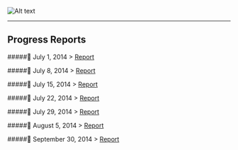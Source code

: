 ![Alt text](http://rrezarta-krasniqi.github.io/esquared.jpg) 
<hr>

## Progress Reports



#####:date: July 1, 2014 > [Report](http://rrezarta-krasniqi.github.io/report_july_1_2014.html "july_1_2014")

#####:date: July 8, 2014 > [Report](http://rrezarta-krasniqi.github.io/report_july_8_2014.html "july_8_2014")

#####:date: July 15, 2014 > [Report](http://rrezarta-krasniqi.github.io/report_july_15_2014.html "july_15_2014")

#####:date: July 22, 2014 > [Report](http://rrezarta-krasniqi.github.io/report_july_22_2014.html "july_22_2014")

#####:date: July 29, 2014 > [Report](http://rrezarta-krasniqi.github.io/report_july_29_2014.html "july_29_2014")

#####:date: August 5, 2014 > [Report](http://rrezarta-krasniqi.github.io/report_august_5_2014.html "august_5_2014")

#####:date: September 30, 2014 > [Report](http://rrezarta-krasniqi.github.io/report_september_30_2014.html "september_30_2014")
